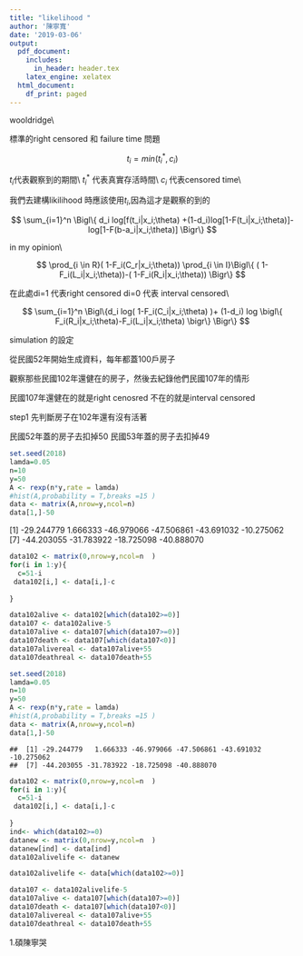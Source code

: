 ```yaml
---
title: "likelihood "
author: '陳寧寬'
date: '2019-03-06'
output:
  pdf_document:
    includes:
      in_header: header.tex
    latex_engine: xelatex
  html_document:
    df_print: paged
---
```


wooldridge\\

標準的right censored 和 failure time 問題

$$  t_i=min(t_i^* ,c_i   )  $$

$t_i$代表觀察到的期間\\
$t_i^*$ 代表真實存活時間\\
$c_i$  代表censored time\\

我們去建構likilihood 時應該使用$t_i$,因為這才是觀察的到的


$$  \sum_{i=1}^n \Bigl\{   d_i log[f(t_i|x_i;\theta) +(1-d_i)log[1-F(t_i|x_i;\theta)]-log[1-F(b-a_i|x_i;\theta)]      \Bigr\} $$

in my opinion\\

$$  \prod_{i \in R}(  1-F_i(C_r|x_i;\theta)) \prod_{i \in I}\Bigl\{ 
( 1-F_i(L_i|x_i;\theta))-(  1-F_i(R_i|x_i;\theta))  \Bigr\} $$

在此處di=1 代表right censored di=0 代表 interval censored\\

$$    \sum_{i=1}^n   \Bigl\{d_i log( 1-F_i(C_i|x_i;\theta) )+          (1-d_i) log \bigl\{ F_i(R_i|x_i;\theta)-F_i(L_i|x_i;\theta)   \bigr\}  \Bigr\}               $$

simulation 的設定




從民國52年開始生成資料，每年都蓋100戶房子

觀察那些民國102年還健在的房子，然後去紀錄他們民國107年的情形

民國107年還健在的就是right cenosred 不在的就是interval censored

step1 先判斷房子在102年還有沒有活著

民國52年蓋的房子去扣掉50
民國53年蓋的房子去扣掉49


```r
set.seed(2018)
lamda=0.05
n=10
y=50
A <- rexp(n*y,rate = lamda)
#hist(A,probability = T,breaks =15 )
data <- matrix(A,nrow=y,ncol=n)
data[1,]-50
```

 [1] -29.244779   1.666333 -46.979066 -47.506861 -43.691032 -10.275062
 [7] -44.203055 -31.783922 -18.725098 -40.888070

```r
data102 <- matrix(0,nrow=y,ncol=n  )
for(i in 1:y){
  c=51-i
 data102[i,] <- data[i,]-c
  
}

data102alive <- data102[which(data102>=0)]
data107 <- data102alive-5
data107alive <- data107[which(data107>=0)]
data107death <- data107[which(data107<0)]
data107alivereal <- data107alive+55
data107deathreal <- data107death+55
```


```r
set.seed(2018)
lamda=0.05
n=10
y=50
A <- rexp(n*y,rate = lamda)
#hist(A,probability = T,breaks =15 )
data <- matrix(A,nrow=y,ncol=n)
data[1,]-50
```

```
##  [1] -29.244779   1.666333 -46.979066 -47.506861 -43.691032 -10.275062
##  [7] -44.203055 -31.783922 -18.725098 -40.888070
```

```r
data102 <- matrix(0,nrow=y,ncol=n  )
for(i in 1:y){
  c=51-i
 data102[i,] <- data[i,]-c
  
}
ind<- which(data102>=0)
datanew <- matrix(0,nrow=y,ncol=n  )
datanew[ind] <- data[ind]
data102alivelife <- datanew 

data102alivelife <- data[which(data102>=0)]

data107 <- data102alivelife-5
data107alive <- data107[which(data107>=0)]
data107death <- data107[which(data107<0)]
data107alivereal <- data107alive+55
data107deathreal <- data107death+55
```





1.碩陳寧哭
